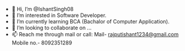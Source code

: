 - 👋 Hi, I’m @IshantSingh08
- 👀 I’m interested in Software Developer.
- 🌱 I’m currently learning BCA (Bachalor of Computer Application).
- 💞️ I’m looking to collaborate on ...
- 📫 Reach me through mail or call:
     Mail- rajputishant1234@gmail.com
     Mobile no.- 8092351289

<!---
IshantSingh08/IshantSingh08 is a ✨ special ✨ repository because its `README.md` (this file) appears on your GitHub profile.
You can click the Preview link to take a look at your changes.
--->
